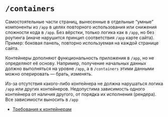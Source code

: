 # `/containers`

Самостоятельные части страниц, вынесенные в отдельные “умные” компоненты из `/app` в целях повторного 
использования или снижения сложности кода в `/app`. 
Без вёрстки, только логика как в `/app`, но без роутинга (иначе нарушится принцип соответствия `/app` карте сайта). 
Пример: боковая панель, повторно используемая на каждой странице сайта.

Контейнеры дополняют функциональность приложения в `/app`, но не определяют её основу. 
Например, получение начальных данных должно выполняться на уровне `/app`, а в `/containers` этими данными 
можно оперировать — брать, изменять. 

Из-за отсутствия какого-либо контейнера не должна нарушаться логика `/app` или других контейнеров. 
Недопустима зависимость одного контейнера от наличия другого, от порядка их исполнения (рендера). 
Все зависимости выносить в `/app`

- [Требования к контейнерам](/docs/check/container.md)